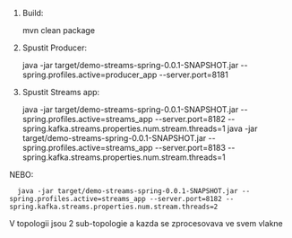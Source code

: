 1. Build:


      mvn clean package

1. Spustit Producer:


      java -jar target/demo-streams-spring-0.0.1-SNAPSHOT.jar --spring.profiles.active=producer_app --server.port=8181

2. Spustit Streams app:


      java -jar target/demo-streams-spring-0.0.1-SNAPSHOT.jar --spring.profiles.active=streams_app --server.port=8182 --spring.kafka.streams.properties.num.stream.threads=1
      java -jar target/demo-streams-spring-0.0.1-SNAPSHOT.jar --spring.profiles.active=streams_app --server.port=8183 --spring.kafka.streams.properties.num.stream.threads=1

NEBO:

      java -jar target/demo-streams-spring-0.0.1-SNAPSHOT.jar --spring.profiles.active=streams_app --server.port=8182 --spring.kafka.streams.properties.num.stream.threads=2

V topologii jsou 2 sub-topologie a kazda se zprocesovava ve svem vlakne